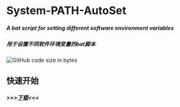 # System-PATH-AutoSet
##### A bat script for setting different software environment variables
##### 用于设置不同软件环境变量的bat脚本

![GitHub code size in bytes](https://img.shields.io/github/languages/code-size/Chairowell/System-PATH-AutoSet)

## 快速开始
##### >>>[下载](https://github.com/Chairowell/System-PATH-AutoSet/releases)<<<
